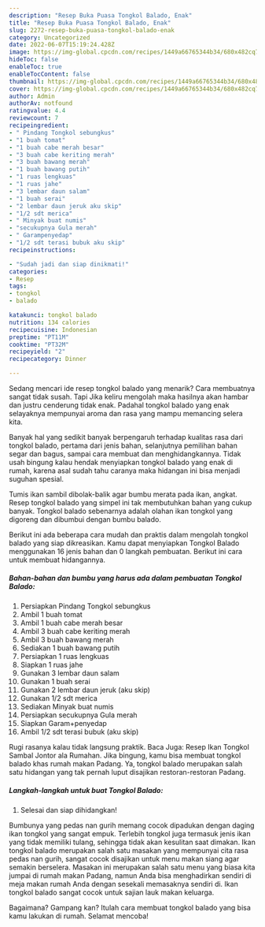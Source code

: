 ```yaml
---
description: "Resep Buka Puasa Tongkol Balado, Enak"
title: "Resep Buka Puasa Tongkol Balado, Enak"
slug: 2272-resep-buka-puasa-tongkol-balado-enak
category: Uncategorized
date: 2022-06-07T15:19:24.428Z
image: https://img-global.cpcdn.com/recipes/1449a66765344b34/680x482cq70/tongkol-balado-foto-resep-utama.jpg
hideToc: false
enableToc: true
enableTocContent: false
thumbnail: https://img-global.cpcdn.com/recipes/1449a66765344b34/680x482cq70/tongkol-balado-foto-resep-utama.jpg
cover: https://img-global.cpcdn.com/recipes/1449a66765344b34/680x482cq70/tongkol-balado-foto-resep-utama.jpg
author: Admin
authorAv: notfound
ratingvalue: 4.4
reviewcount: 7
recipeingredient:
- " Pindang Tongkol sebungkus"
- "1 buah tomat"
- "1 buah cabe merah besar"
- "3 buah cabe keriting merah"
- "3 buah bawang merah"
- "1 buah bawang putih"
- "1 ruas lengkuas"
- "1 ruas jahe"
- "3 lembar daun salam"
- "1 buah serai"
- "2 lembar daun jeruk aku skip"
- "1/2 sdt merica"
- " Minyak buat numis"
- "secukupnya Gula merah"
- " Garampenyedap"
- "1/2 sdt terasi bubuk aku skip"
recipeinstructions:

- "Sudah jadi dan siap dinikmati!"
categories:
- Resep
tags:
- tongkol
- balado

katakunci: tongkol balado 
nutrition: 134 calories
recipecuisine: Indonesian
preptime: "PT11M"
cooktime: "PT32M"
recipeyield: "2"
recipecategory: Dinner

---
```



Sedang mencari ide resep tongkol balado yang menarik? Cara membuatnya sangat tidak susah. Tapi Jika keliru mengolah maka hasilnya akan hambar dan justru cenderung tidak enak. Padahal tongkol balado yang enak selayaknya mempunyai aroma dan rasa yang mampu memancing selera kita.


Banyak hal yang sedikit banyak berpengaruh terhadap kualitas rasa dari tongkol balado, pertama dari jenis bahan, selanjutnya pemilihan bahan segar dan bagus, sampai cara membuat dan menghidangkannya. Tidak usah bingung kalau hendak menyiapkan tongkol balado yang enak di rumah, karena asal sudah tahu caranya maka hidangan ini bisa menjadi suguhan spesial.

Tumis ikan sambil dibolak-balik agar bumbu merata pada ikan, angkat. Resep tongkol balado yang simpel ini tak membutuhkan bahan yang cukup banyak. Tongkol balado sebenarnya adalah olahan ikan tongkol yang digoreng dan dibumbui dengan bumbu balado.


Berikut ini ada beberapa cara mudah dan praktis dalam mengolah tongkol balado yang siap dikreasikan. Kamu dapat menyiapkan Tongkol Balado menggunakan 16 jenis bahan dan 0 langkah pembuatan. Berikut ini cara untuk membuat hidangannya.

<!--inarticleads1-->

##### Bahan-bahan dan bumbu yang harus ada dalam pembuatan Tongkol Balado:

1. Persiapkan  Pindang Tongkol sebungkus
1. Ambil 1 buah tomat
1. Ambil 1 buah cabe merah besar
1. Ambil 3 buah cabe keriting merah
1. Ambil 3 buah bawang merah
1. Sediakan 1 buah bawang putih
1. Persiapkan 1 ruas lengkuas
1. Siapkan 1 ruas jahe
1. Gunakan 3 lembar daun salam
1. Gunakan 1 buah serai
1. Gunakan 2 lembar daun jeruk (aku skip)
1. Gunakan 1/2 sdt merica
1. Sediakan  Minyak buat numis
1. Persiapkan secukupnya Gula merah
1. Siapkan  Garam+penyedap
1. Ambil 1/2 sdt terasi bubuk (aku skip)


Rugi rasanya kalau tidak langsung praktik. Baca Juga: Resep Ikan Tongkol Sambal Jontor ala Rumahan. Jika bingung, kamu bisa membuat tongkol balado khas rumah makan Padang. Ya, tongkol balado merupakan salah satu hidangan yang tak pernah luput disajikan restoran-restoran Padang. 

<!--inarticleads2-->

##### Langkah-langkah untuk buat Tongkol Balado:


1. Selesai dan siap dihidangkan!

Bumbunya yang pedas nan gurih memang cocok dipadukan dengan daging ikan tongkol yang sangat empuk. Terlebih tongkol juga termasuk jenis ikan yang tidak memiliki tulang, sehingga tidak akan kesulitan saat dimakan. Ikan tongkol balado merupakan salah satu masakan yang mempunyai cita rasa pedas nan gurih, sangat cocok disajikan untuk menu makan siang agar semakin berselera. Masakan ini merupakan salah satu menu yang biasa kita jumpai di rumah makan Padang, namun Anda bisa menghadirkan sendiri di meja makan rumah Anda dengan sesekali memasaknya sendiri di. Ikan tongkol balado sangat cocok untuk sajian lauk makan keluarga. 

Bagaimana? Gampang kan? Itulah cara membuat tongkol balado yang bisa kamu lakukan di rumah. Selamat mencoba!
